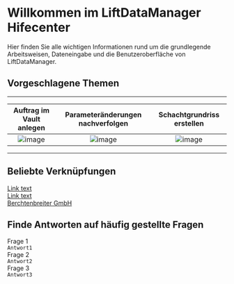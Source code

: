 # Willkommen im LiftDataManager Hifecenter

Hier finden Sie alle wichtigen Informationen rund um die grundlegende Arbeitsweisen, Dateneingabe und die Benutzeroberfläche von LiftDataManager.  

## Vorgeschlagene Themen

---
| Auftrag im Vault anlegen | Parameteränderungen nachverfolgen | Schachtgrundriss erstellen |
|:--:|:--:|:--:|
| ![image](/HelpImages/image1.png)|![image](/HelpImages/image2.png)|![image](/HelpImages/image3.png)| 
---

## Beliebte Verknüpfungen

[Link text](https://website-name.com)  
[Link text](https://website-name.com)  
[Berchtenbreiter GmbH](https://www.berchtenbreiter-gmbh.de/de/index.html)

## Finde Antworten auf häufig gestellte Fragen

Frage 1  
`Antwort1`  
Frage 2  
`Antwort2`  
Frage 3  
`Antwort3`

